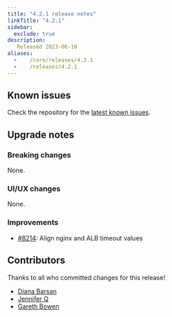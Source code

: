 ```yaml
---
title: "4.2.1 release notes"
linkTitle: "4.2.1"
sidebar:
  exclude: true
description:
   Released 2023-06-10
aliases:
  -    /core/releases/4.2.1
  -    /releases/4.2.1
---
```


## Known issues

Check the repository for the [latest known issues](https://github.com/medic/cht-core/issues?q=is%3Aissue+label%3A%22Affects%3A+4.2.1%22).

## Upgrade notes

### Breaking changes

None.

### UI/UX changes

None.

### Improvements

- [#8214](https://github.com/medic/cht-core/issues/8214): Align nginx and ALB timeout values


## Contributors

Thanks to all who committed changes for this release!

- [Diana Barsan](https://github.com/dianabarsan)
- [Jennifer Q](https://github.com/latin-panda)
- [Gareth Bowen](https://github.com/garethbowen)


